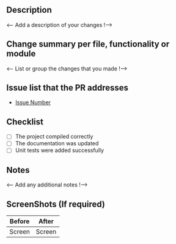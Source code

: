 ## Description

<-- Add a description of your changes !-->

## Change summary per file, functionality or module

<-- List or group the changes that you made !-->

## Issue list that the PR addresses

- [Issue Number](https://github.com/MainQueueIO/typescript-style/issues)

## Checklist

- [ ] The project compiled correctly
- [ ] The documentation was updated
- [ ] Unit tests were added successfully

## Notes

<-- Add any additional notes !-->

## ScreenShots (If required)

| Before | After  |
| ------ | ------ |
| Screen | Screen |
